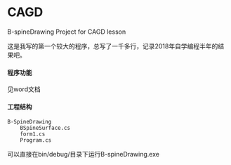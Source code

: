 # CAGD
B-spineDrawing Project for CAGD lesson

这是我写的第一个较大的程序，总写了一千多行，记录2018年自学编程半年的结果吧。

#### 程序功能
见word文档
#### 工程结构
	B-SpineDrawing
		BSpineSurface.cs
		form1.cs
		Program.cs

可以直接在bin/debug/目录下运行B-spineDrawing.exe
